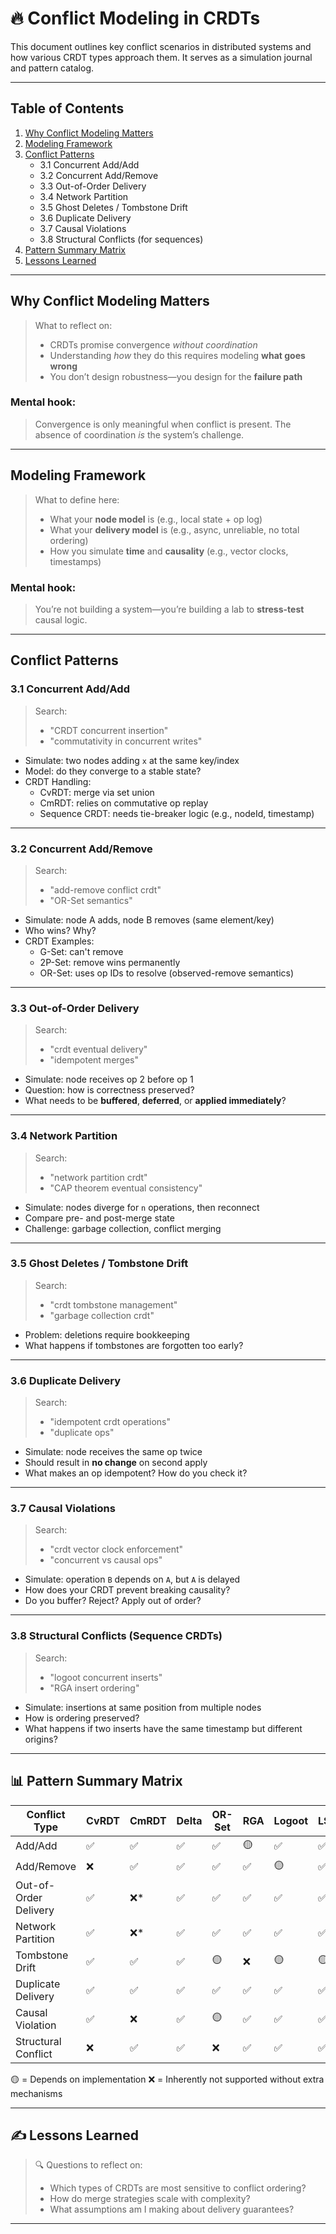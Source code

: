# 🔥 Conflict Modeling in CRDTs

This document outlines key conflict scenarios in distributed systems and how various CRDT types approach them. It serves as a simulation journal and pattern catalog.

---

## Table of Contents

1. [Why Conflict Modeling Matters](#why-conflict-modeling-matters)
2. [Modeling Framework](#modeling-framework)
3. [Conflict Patterns](#conflict-patterns)
    - 3.1 Concurrent Add/Add
    - 3.2 Concurrent Add/Remove
    - 3.3 Out-of-Order Delivery
    - 3.4 Network Partition
    - 3.5 Ghost Deletes / Tombstone Drift
    - 3.6 Duplicate Delivery
    - 3.7 Causal Violations
    - 3.8 Structural Conflicts (for sequences)
4. [Pattern Summary Matrix](#pattern-summary-matrix)
5. [Lessons Learned](#lessons-learned)

---

## Why Conflict Modeling Matters

> What to reflect on:
> - CRDTs promise convergence *without coordination*
> - Understanding *how* they do this requires modeling **what goes wrong**
> - You don’t design robustness—you design for the **failure path**

### Mental hook:
> Convergence is only meaningful when conflict is present. The absence of coordination *is* the system’s challenge.

---

## Modeling Framework

>  What to define here:
> - What your **node model** is (e.g., local state + op log)
> - What your **delivery model** is (e.g., async, unreliable, no total ordering)
> - How you simulate **time** and **causality** (e.g., vector clocks, timestamps)

### Mental hook:
> You’re not building a system—you’re building a lab to **stress-test** causal logic.

---

## Conflict Patterns

### 3.1 Concurrent Add/Add

> Search:
> - "CRDT concurrent insertion"
> - "commutativity in concurrent writes"

- Simulate: two nodes adding `x` at the same key/index
- Model: do they converge to a stable state?
- CRDT Handling:
   - CvRDT: merge via set union
   - CmRDT: relies on commutative op replay
   - Sequence CRDT: needs tie-breaker logic (e.g., nodeId, timestamp)

---

### 3.2 Concurrent Add/Remove

> Search:
> - "add-remove conflict crdt"
> - "OR-Set semantics"

- Simulate: node A adds, node B removes (same element/key)
- Who wins? Why?
- CRDT Examples:
    - G-Set: can't remove
    - 2P-Set: remove wins permanently
    - OR-Set: uses op IDs to resolve (observed-remove semantics)

---

### 3.3 Out-of-Order Delivery

> Search:
> - "crdt eventual delivery"
> - "idempotent merges"

- Simulate: node receives op 2 before op 1
- Question: how is correctness preserved?
- What needs to be **buffered**, **deferred**, or **applied immediately**?

---

### 3.4 Network Partition

> Search:
> - "network partition crdt"
> - "CAP theorem eventual consistency"

- Simulate: nodes diverge for `n` operations, then reconnect
- Compare pre- and post-merge state
- Challenge: garbage collection, conflict merging

---

### 3.5 Ghost Deletes / Tombstone Drift

> Search:
> - "crdt tombstone management"
> - "garbage collection crdt"

- Problem: deletions require bookkeeping
- What happens if tombstones are forgotten too early?

---

### 3.6 Duplicate Delivery

> Search:
> - "idempotent crdt operations"
> - "duplicate ops"

- Simulate: node receives the same op twice
- Should result in **no change** on second apply
- What makes an op idempotent? How do you check it?

---

### 3.7 Causal Violations

> Search:
> - "crdt vector clock enforcement"
> - "concurrent vs causal ops"

- Simulate: operation `B` depends on `A`, but `A` is delayed
- How does your CRDT prevent breaking causality?
- Do you buffer? Reject? Apply out of order?

---

### 3.8 Structural Conflicts (Sequence CRDTs)

> Search:
> - "logoot concurrent inserts"
> - "RGA insert ordering"

- Simulate: insertions at same position from multiple nodes
- How is ordering preserved?
- What happens if two inserts have the same timestamp but different origins?

---

## 📊 Pattern Summary Matrix

| Conflict Type         | CvRDT | CmRDT | Delta | OR-Set | RGA | Logoot | LSEQ |
|-----------------------|-------|-------|-------|--------|-----|--------|------|
| Add/Add               | ✅     | ✅     | ✅     | ✅      | 🟡  | ✅      | ✅    |
| Add/Remove            | ❌     | ✅     | ✅     | ✅      | ✅   | 🟡     | ✅    |
| Out-of-Order Delivery | ✅     | ❌*    | ✅     | ✅      | ✅   | ✅      | ✅    |
| Network Partition     | ✅     | ❌*    | ✅     | ✅      | ✅   | ✅      | ✅    |
| Tombstone Drift       | ✅     | ✅     | ✅     | 🟡     | ❌   | 🟡     | 🟡   |
| Duplicate Delivery    | ✅     | ✅     | ✅     | ✅      | ✅   | ✅      | ✅    |
| Causal Violation      | ✅     | ❌     | ✅     | 🟡     | ✅   | ✅      | ✅    |
| Structural Conflict   | ❌     | ✅     | ✅     | ❌      | ✅   | ✅      | ✅    |

🟡 = Depends on implementation
❌ = Inherently not supported without extra mechanisms

---

## ✍️ Lessons Learned

> 🔍 Questions to reflect on:
> - Which types of CRDTs are most sensitive to conflict ordering?
> - How do merge strategies scale with complexity?
> - What assumptions am I making about delivery guarantees?

---